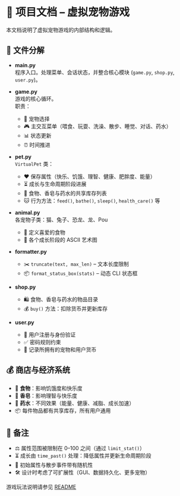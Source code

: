 # 📝 项目文档 – 虚拟宠物游戏  
本文档说明了虚拟宠物游戏的内部结构和逻辑。  

## 📂 文件分解  

- **main.py**  
  程序入口。处理菜单、会话状态，并整合核心模块 (`game.py`, `shop.py`, `user.py`)。  

- **game.py**  
  游戏的核心循环。  
  职责：  
  - 🐾 宠物选择  
  - 🎮 主交互菜单（喂食、玩耍、洗澡、散步、睡觉、对话、药水）  
  - 📊 状态更新  
  - ⏰ 时间推进  

- **pet.py**  
  `VirtualPet` 类：  
  - ❤️ 保存属性（快乐、饥饿、理智、健康、肥胖度、能量）  
  - ⏳ 成长与生命周期阶段进展  
  - 🛒 食物、香皂与药水的共享库存列表  
  - 🐱 行为方法：`feed()`, `bathe()`, `sleep()`, `health_care()` 等  

- **animal.py**  
  各宠物子类：猫、兔子、恐龙、龙、Pou  
  - 🍗 定义喜爱的食物  
  - 🎨 各个成长阶段的 ASCII 艺术图  

- **formatter.py**  
  - ✂️ `truncate(text, max_len)` – 文本长度限制  
  - 📦 `format_status_box(stats)` – 动态 CLI 状态框  

- **shop.py**  
  - 🛍️ 食物、香皂与药水的物品目录  
  - 💰 `buy()` 方法：扣除货币并更新库存  

- **user.py**  
  - 🔑 用户注册与身份验证  
  - ✅ 密码规则约束  
  - 🐾 记录所拥有的宠物和用户货币  

## 💰 商店与经济系统  
- 🍖 **食物**：影响饥饿度和快乐度  
- 🧼 **香皂**：影响理智与快乐度  
- 🧪 **药水**：不同效果（能量、健康、减脂、成长加速）  
- 📦 每件物品都有共享库存，所有用户通用  

## 📝 备注  
- ⚖️ 属性范围被限制在 0–100 之间（通过 `limit_stat()`）  
- ⏳ 成长由 `time_past()` 处理：降低属性并更新生命周期阶段  
- 🎲 初始属性与散步事件带有随机性  
- 🛠️ 设计时考虑了可扩展性（GUI、数据持久化、更多宠物）  

游戏玩法说明请参见 [README](../READMECN.md)  

